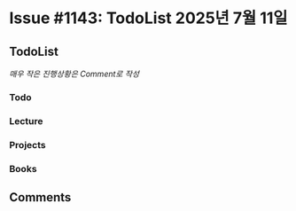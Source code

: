 # Issue #1143: TodoList 2025년 7월 11일

## TodoList

*매우 작은 진행상황은 Comment로 작성*

### Todo  

### Lecture

### Projects

### Books


## Comments


